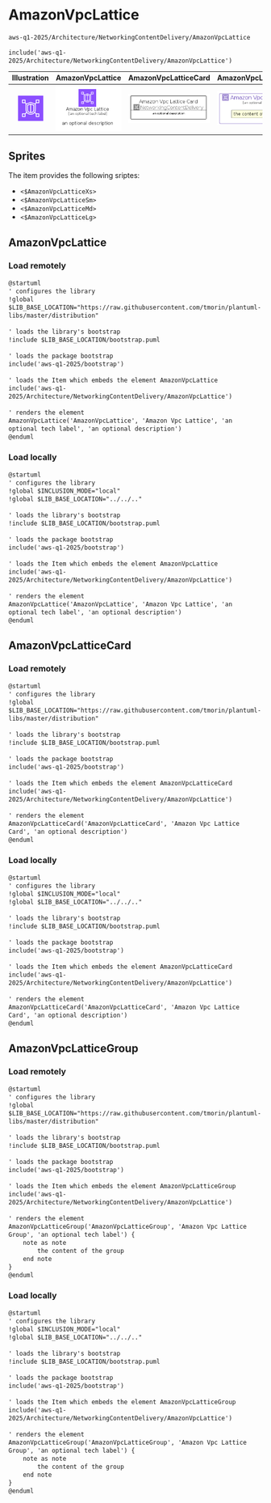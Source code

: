 # AmazonVpcLattice


```text
aws-q1-2025/Architecture/NetworkingContentDelivery/AmazonVpcLattice
```

```text
include('aws-q1-2025/Architecture/NetworkingContentDelivery/AmazonVpcLattice')
```



| Illustration | AmazonVpcLattice | AmazonVpcLatticeCard | AmazonVpcLatticeGroup |
| :---: | :---: | :---: | :---: |
| ![illustration for Illustration](../../../aws-q1-2025/Architecture/NetworkingContentDelivery/AmazonVpcLattice.png) | ![illustration for AmazonVpcLattice](../../../aws-q1-2025/Architecture/NetworkingContentDelivery/AmazonVpcLattice.Local.png) | ![illustration for AmazonVpcLatticeCard](../../../aws-q1-2025/Architecture/NetworkingContentDelivery/AmazonVpcLatticeCard.Local.png) | ![illustration for AmazonVpcLatticeGroup](../../../aws-q1-2025/Architecture/NetworkingContentDelivery/AmazonVpcLatticeGroup.Local.png) |



## Sprites
The item provides the following sriptes:

- `<$AmazonVpcLatticeXs>`
- `<$AmazonVpcLatticeSm>`
- `<$AmazonVpcLatticeMd>`
- `<$AmazonVpcLatticeLg>`





## AmazonVpcLattice

### Load remotely
```plantuml
@startuml
' configures the library
!global $LIB_BASE_LOCATION="https://raw.githubusercontent.com/tmorin/plantuml-libs/master/distribution"

' loads the library's bootstrap
!include $LIB_BASE_LOCATION/bootstrap.puml

' loads the package bootstrap
include('aws-q1-2025/bootstrap')

' loads the Item which embeds the element AmazonVpcLattice
include('aws-q1-2025/Architecture/NetworkingContentDelivery/AmazonVpcLattice')

' renders the element
AmazonVpcLattice('AmazonVpcLattice', 'Amazon Vpc Lattice', 'an optional tech label', 'an optional description')
@enduml
```

### Load locally
```plantuml
@startuml
' configures the library
!global $INCLUSION_MODE="local"
!global $LIB_BASE_LOCATION="../../.."

' loads the library's bootstrap
!include $LIB_BASE_LOCATION/bootstrap.puml

' loads the package bootstrap
include('aws-q1-2025/bootstrap')

' loads the Item which embeds the element AmazonVpcLattice
include('aws-q1-2025/Architecture/NetworkingContentDelivery/AmazonVpcLattice')

' renders the element
AmazonVpcLattice('AmazonVpcLattice', 'Amazon Vpc Lattice', 'an optional tech label', 'an optional description')
@enduml
```

## AmazonVpcLatticeCard

### Load remotely
```plantuml
@startuml
' configures the library
!global $LIB_BASE_LOCATION="https://raw.githubusercontent.com/tmorin/plantuml-libs/master/distribution"

' loads the library's bootstrap
!include $LIB_BASE_LOCATION/bootstrap.puml

' loads the package bootstrap
include('aws-q1-2025/bootstrap')

' loads the Item which embeds the element AmazonVpcLatticeCard
include('aws-q1-2025/Architecture/NetworkingContentDelivery/AmazonVpcLattice')

' renders the element
AmazonVpcLatticeCard('AmazonVpcLatticeCard', 'Amazon Vpc Lattice Card', 'an optional description')
@enduml
```

### Load locally
```plantuml
@startuml
' configures the library
!global $INCLUSION_MODE="local"
!global $LIB_BASE_LOCATION="../../.."

' loads the library's bootstrap
!include $LIB_BASE_LOCATION/bootstrap.puml

' loads the package bootstrap
include('aws-q1-2025/bootstrap')

' loads the Item which embeds the element AmazonVpcLatticeCard
include('aws-q1-2025/Architecture/NetworkingContentDelivery/AmazonVpcLattice')

' renders the element
AmazonVpcLatticeCard('AmazonVpcLatticeCard', 'Amazon Vpc Lattice Card', 'an optional description')
@enduml
```

## AmazonVpcLatticeGroup

### Load remotely
```plantuml
@startuml
' configures the library
!global $LIB_BASE_LOCATION="https://raw.githubusercontent.com/tmorin/plantuml-libs/master/distribution"

' loads the library's bootstrap
!include $LIB_BASE_LOCATION/bootstrap.puml

' loads the package bootstrap
include('aws-q1-2025/bootstrap')

' loads the Item which embeds the element AmazonVpcLatticeGroup
include('aws-q1-2025/Architecture/NetworkingContentDelivery/AmazonVpcLattice')

' renders the element
AmazonVpcLatticeGroup('AmazonVpcLatticeGroup', 'Amazon Vpc Lattice Group', 'an optional tech label') {
    note as note
        the content of the group
    end note
}
@enduml
```

### Load locally
```plantuml
@startuml
' configures the library
!global $INCLUSION_MODE="local"
!global $LIB_BASE_LOCATION="../../.."

' loads the library's bootstrap
!include $LIB_BASE_LOCATION/bootstrap.puml

' loads the package bootstrap
include('aws-q1-2025/bootstrap')

' loads the Item which embeds the element AmazonVpcLatticeGroup
include('aws-q1-2025/Architecture/NetworkingContentDelivery/AmazonVpcLattice')

' renders the element
AmazonVpcLatticeGroup('AmazonVpcLatticeGroup', 'Amazon Vpc Lattice Group', 'an optional tech label') {
    note as note
        the content of the group
    end note
}
@enduml
```

